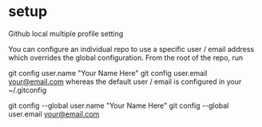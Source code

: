 # setup
Github local multiple profile setting

You can configure an individual repo to use a specific user / email address which overrides the global configuration. From the root of the repo, run

git config user.name "Your Name Here"
git config user.email your@email.com
whereas the default user / email is configured in your ~/.gitconfig

git config --global user.name "Your Name Here"
git config --global user.email your@email.com

